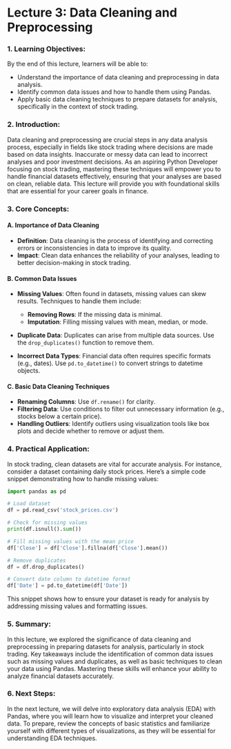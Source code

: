 # Lecture 3: Data Cleaning and Preprocessing

### 1. Learning Objectives:
By the end of this lecture, learners will be able to:
- Understand the importance of data cleaning and preprocessing in data analysis.
- Identify common data issues and how to handle them using Pandas.
- Apply basic data cleaning techniques to prepare datasets for analysis, specifically in the context of stock trading.

### 2. Introduction:
Data cleaning and preprocessing are crucial steps in any data analysis process, especially in fields like stock trading where decisions are made based on data insights. Inaccurate or messy data can lead to incorrect analyses and poor investment decisions. As an aspiring Python Developer focusing on stock trading, mastering these techniques will empower you to handle financial datasets effectively, ensuring that your analyses are based on clean, reliable data. This lecture will provide you with foundational skills that are essential for your career goals in finance.

### 3. Core Concepts:
#### A. Importance of Data Cleaning
- **Definition**: Data cleaning is the process of identifying and correcting errors or inconsistencies in data to improve its quality.
- **Impact**: Clean data enhances the reliability of your analyses, leading to better decision-making in stock trading.

#### B. Common Data Issues
- **Missing Values**: Often found in datasets, missing values can skew results. Techniques to handle them include:
  - **Removing Rows**: If the missing data is minimal.
  - **Imputation**: Filling missing values with mean, median, or mode.

- **Duplicate Data**: Duplicates can arise from multiple data sources. Use the `drop_duplicates()` function to remove them.

- **Incorrect Data Types**: Financial data often requires specific formats (e.g., dates). Use `pd.to_datetime()` to convert strings to datetime objects.

#### C. Basic Data Cleaning Techniques
- **Renaming Columns**: Use `df.rename()` for clarity.
- **Filtering Data**: Use conditions to filter out unnecessary information (e.g., stocks below a certain price).
- **Handling Outliers**: Identify outliers using visualization tools like box plots and decide whether to remove or adjust them.

### 4. Practical Application:
In stock trading, clean datasets are vital for accurate analysis. For instance, consider a dataset containing daily stock prices. Here’s a simple code snippet demonstrating how to handle missing values:

```python
import pandas as pd

# Load dataset
df = pd.read_csv('stock_prices.csv')

# Check for missing values
print(df.isnull().sum())

# Fill missing values with the mean price
df['Close'] = df['Close'].fillna(df['Close'].mean())

# Remove duplicates
df = df.drop_duplicates()

# Convert date column to datetime format
df['Date'] = pd.to_datetime(df['Date'])
```

This snippet shows how to ensure your dataset is ready for analysis by addressing missing values and formatting issues.

### 5. Summary:
In this lecture, we explored the significance of data cleaning and preprocessing in preparing datasets for analysis, particularly in stock trading. Key takeaways include the identification of common data issues such as missing values and duplicates, as well as basic techniques to clean your data using Pandas. Mastering these skills will enhance your ability to analyze financial datasets accurately.

### 6. Next Steps:
In the next lecture, we will delve into exploratory data analysis (EDA) with Pandas, where you will learn how to visualize and interpret your cleaned data. To prepare, review the concepts of basic statistics and familiarize yourself with different types of visualizations, as they will be essential for understanding EDA techniques.